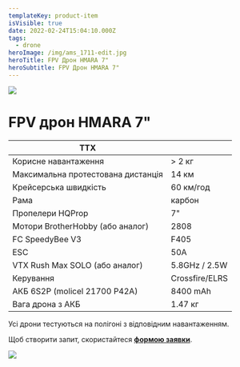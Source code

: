 ```yaml
---
templateKey: product-item
isVisible: true
date: 2022-02-24T15:04:10.000Z
tags:
  - drone
heroImage: /img/ams_1711-edit.jpg
heroTitle: FPV Дрон HMARA 7"
heroSubtitle: FPV Дрон HMARA 7"
---
```

![](/img/ams_1711-edit.jpg)

# FPV дрон HMARA 7"

| **ТТХ**                            |                |
| ---------------------------------- | -------------- |
| Корисне навантаження               | \> 2 кг        |
| Максимальна протестована дистанція | 14 км          |
| Крейсерська швидкість              | 60 км/год      |
| Р﻿ама                              | карбон         |
| Пропелери HQProp                   | 7"             |
| Мотори BrotherHobby (або аналог)   | 2808           |
| FC SpeedyBee V3                    | F405           |
| ESC                                | 50A            |
| ﻿VTX Rush Max SOLO (або аналог)    | 5.8GHz / 2.5W  |
| ﻿Керування                         | Crossfire/ELRS |
| АКБ 6S2P (molicel 21700 P42A)      | 8400 mAh       |
| Вага дрона з АКБ                   | 1.47 кг        |

Усі дрони тестуються на полігоні з відповідним навантаженням.



Щоб створити запит, скористайтеся <a href="hhttps://docs.google.com/forms/d/1TCApMWtctqZN7LEEKFTjVBQc5R3FQGf2tWWAGfGwWSU" target="_blank" rel="noopener noreferrer">**формою заявки**</a>.

![](/img/ams_1709-edit.jpg)
